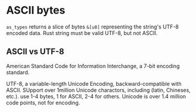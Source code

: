 # ASCII bytes
`as_types` returns a slice of bytes `&[u8]` representing the string's UTF-8 encoded data.
Rust string must be valid UTF-8, but not ASCII.

## ASCII vs UTF-8
American Standard Code for Information Interchange, a 7-bit encoding standard.

UTF-8, a variable-length Unicode Encoding, backward-compatible with ASCII.
SUpport over 1million Unicode charactors, including (latin, Chineses, etc.).
use 1-4 bytes, 1 for ASCII, 2-4 for others.
Unicode is over 1.4 million code points, not for encoding.
